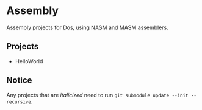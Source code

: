 # Assembly

Assembly projects for Dos, using NASM and MASM assemblers.

## Projects

- HelloWorld

## Notice

Any projects that are _italicized_ need to run `git submodule update --init --recursive`.
